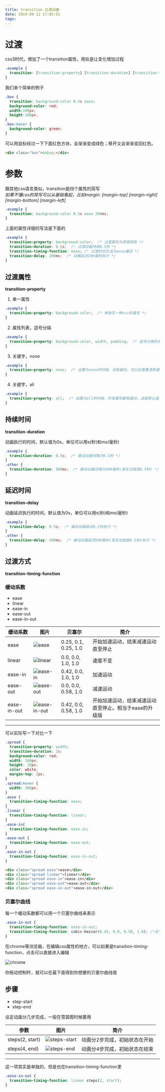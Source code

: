 ```yaml
---
title: transition 过渡动画
date: 2019-09-12 17:05:51
tags:
---
```

# 过渡
css3时代，增加了一个transition属性，用处是让变化增加过程
```css
.example {
  transition: [transition-property] [transition-duration] [transition-timing-function] [transition-delay];
}
```
我们来个简单的例子
```css
.box {
  transition: background-color 0.5s ease;
  background-color: red;
  width:100px;
  height:100px;
}
.box:hover {
  background-color: green;
}
```
可以用鼠标经过一下下面红色方块，会渐渐变成绿色；移开又会渐渐变回红色。
```html
<div class="box">&nbsp;</div>
```

# 参数
跟其他css语言类似，transition是四个属性的简写  
*如果不懂css的简写可以从基础看起，比如margin: [margin-top] [margin-right] [margin-bottom] [margin-left]*
```css
.example {
  transition: background-color 0.5s ease 200ms;
}
```
上面的属性详细的写法是下面的
```css
.example {
  transition-property: background-color;  /* 过渡属性为背景颜色 */
  transition-duration: 0.5s;  /* 过渡动画持续0.5秒 */
  transition-timing-function: ease; /* 过渡时间方法为ease缓动 */
  transition-delay: 200ms;  /* 动画延迟200毫秒执行 */
}
```
## 过渡属性
**transition-property**

1. 单一属性
```css
.example {
  transition-property: background-color;  /* 单独写一种css的属性 */
}
```


2. 属性列表，逗号分隔
```css
.example {
  transition-property: background-color, width, padding;  /* 逗号分隔的多种css的属性 */
}
```


3. 关键字，none
```css
.example {
  transition-property: none;  /* 设置为none的时候，没有缓动，可以在需要清除缓动时候做这种赋值处理 */
}
```


4. 关键字，all
```css
.example {
  transition-property: all;  /* 设置为all的时候，所有属性都有缓动，这是默认值 */
}
```


## 持续时间
**transition-duration**


动画执行的时间，默认值为0s，单位可以用s(秒)和ms(毫秒)
```css
.example {
  transition-duration: 0.5s;  /* 缓动动画间隔为0.5秒 */
}
.other {
  transition-duration: 500ms;  /* 缓动动画间隔为500毫秒(其实也就是0.5秒) */
}
```


## 延迟时间
**transition-delay**


动画延迟执行的时间，默认值为0s，单位可以用s(秒)和ms(毫秒)
```css
.example {
  transition-delay: 0.5s;  /* 缓动动画延迟0.5秒执行 */
}
.other {
  transition-delay: 500ms;  /* 缓动动画延迟500毫秒(其实也就是0.5秒)执行 */
}
```


## 过渡方式
**transition-timing-function**
### 缓动系数
* ease
* linear
* ease-in
* ease-out
* ease-in-out


缓动系数 | 图片 | 贝塞尔 | 简介
---------| ------------- | ------------- | -------------
ease  | ![ease](./transition/ease.png) | 0.25, 0.1, 0.25, 1.0 | 开始加速运动，结束减速运动直至停止  
linear  | ![linear](./transition/linear.png) | 0.0, 0.0, 1.0, 1.0 | 速度不变  
ease-in  | ![ease-in](./transition/ease-in.png) | 0.42, 0.0, 1.0, 1.0 | 加速运动  
ease-out  | ![ease-out](./transition/ease-out.png) | 0.0, 0.0, 0.58, 1.0 | 减速运动  
ease-in-out  | ![ease-in-out](./transition/ease-in-out.png) | 0.42, 0.0, 0.58, 1.0 | 开始加速运动，结束减速运动直至停止。相当于ease的升级版    

-------------

可以实际写一下对比一下
```css
.spread {
  transition-property: width;
  transition-duration: 2s;
  background-color: red;
  width: 100px;
  height: 20px;
  color: white;
  margin-top: 2px;
}
.spread:hover {
  width: 300px;
}
.ease {
  transition-timing-function: ease;
}
.linear {
  transition-timing-function: linear;
}
.ease-in{
  transition-timing-function: ease-in;
}
.ease-out {
  transition-timing-function: ease-out;
}
.ease-in-out {
  transition-timing-function: ease-in-out;
}
```
```html
<div class="spread ease">ease</div>
<div class="spread linear">linear</div>
<div class="spread ease-in">ease-in</div>
<div class="spread ease-out">ease-out</div>
<div class="spread ease-in-out">ease-in-out</div>
```



### 贝塞尔曲线
每一个缓动系数都可以用一个贝塞尔曲线来表示
```css
.ease-in-out {
  transition-timing-function: ease-in-out;
  transition-timing-function: cubic-bezier(0.42, 0.0, 0.58, 1.0); /*这个写法等同于ease-in-out*/
}
```
在chrome等浏览器，在编辑css属性的地方，可以如果是transition-timing-function，点击可以直接进入编辑


![chrome](./transition/chrome.png) 


你拖动控制杆，就可以在最下面得到你想要的贝塞尔曲线值


## 步骤
* step-start
* step-end


设定动画分几步完成，一般在雪碧图时候要用



参数 | 图片 | 简介
---------| ------------- | ------------- 
steps(2, start)  | ![steps-start](./transition/steps-start.png) | 动画分2步完成，初始状态在开始
steps(4, end)  | ![steps-end](./transition/steps-end.png) | 动画分4步完成，初始状态在结束


-------------
这一项其实是单独的，但是也在transition-timing-function里
```css
.ease-in-out {
  transition-timing-function: linear steps(2, start);
}
```

